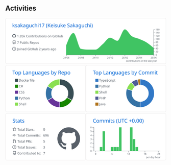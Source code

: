 

## Activities

<picture>
    <source media="(prefers-color-scheme: dark)" srcset="https://raw.githubusercontent.com/ksakaguchi17/ksakaguchi17/master/profile-summary-card-output/github_dark/0-profile-details.svg">
    <source media="(prefers-color-scheme: light)" srcset="https://raw.githubusercontent.com/ksakaguchi17/ksakaguchi17/master/profile-summary-card-output/github/0-profile-details.svg">
    <img alt="https://github.com/vn7n24fzkq/github-profile-summary-cards" src="https://raw.githubusercontent.com/ksakaguchi17/ksakaguchi17/master/profile-summary-card-output/github/0-profile-details.svg">
</picture>
<div class="box-row">
<picture>
    <source media="(prefers-color-scheme: dark)" srcset="https://raw.githubusercontent.com/ksakaguchi17/ksakaguchi17/master/profile-summary-card-output/github_dark/1-repos-per-language.svg">
    <source media="(prefers-color-scheme: light)" srcset="https://raw.githubusercontent.com/ksakaguchi17/ksakaguchi17/master/profile-summary-card-output/github/1-repos-per-language.svg">
    <img alt="https://github.com/vn7n24fzkq/github-profile-summary-cards" src="https://raw.githubusercontent.com/ksakaguchi17/ksakaguchi17/master/profile-summary-card-output/github/1-repos-per-language.svg">
</picture>
<picture>
    <source media="(prefers-color-scheme: dark)" srcset="https://raw.githubusercontent.com/ksakaguchi17/ksakaguchi17/master/profile-summary-card-output/github_dark/2-most-commit-language.svg">
    <source media="(prefers-color-scheme: light)" srcset="https://raw.githubusercontent.com/ksakaguchi17/ksakaguchi17/master/profile-summary-card-output/github/2-most-commit-language.svg">
    <img alt="https://github.com/vn7n24fzkq/github-profile-summary-cards" src="https://raw.githubusercontent.com/ksakaguchi17/ksakaguchi17/master/profile-summary-card-output/github/2-most-commit-language.svg">
</picture>
</div>
<div class="box-row">
<picture>
    <source media="(prefers-color-scheme: dark)" srcset="https://raw.githubusercontent.com/ksakaguchi17/ksakaguchi17/master/profile-summary-card-output/github_dark/3-stats.svg">
    <source media="(prefers-color-scheme: light)" srcset="https://raw.githubusercontent.com/ksakaguchi17/ksakaguchi17/master/profile-summary-card-output/github/3-stats.svg">
    <img alt="https://github.com/vn7n24fzkq/github-profile-summary-cards" src="https://raw.githubusercontent.com/ksakaguchi17/ksakaguchi17/master/profile-summary-card-output/github/3-stats.svg">
</picture>
<picture>
    <source media="(prefers-color-scheme: dark)" srcset="https://raw.githubusercontent.com/ksakaguchi17/ksakaguchi17/master/profile-summary-card-output/github_dark/4-productive-time.svg">
    <source media="(prefers-color-scheme: light)" srcset="https://raw.githubusercontent.com/ksakaguchi17/ksakaguchi17/master/profile-summary-card-output/github/4-productive-time.svg">
    <img alt="https://github.com/vn7n24fzkq/github-profile-summary-cards" src="https://raw.githubusercontent.com/ksakaguchi17/ksakaguchi17/master/profile-summary-card-output/github/4-productive-time.svg">
</picture>
</div>
<style>
.box-row {
	display: flex;
}
.box-row img {
	max-width: 100%;
}
</style>